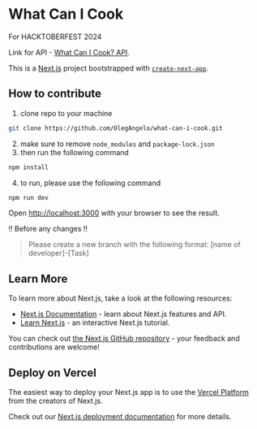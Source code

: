 # What Can I Cook
For HACKTOBERFEST 2024

Link for API - [What Can I Cook? API](https://github.com/OlegAngelo/what-can-i-cook-api).

This is a [Next.js](https://nextjs.org/) project bootstrapped with [`create-next-app`](https://github.com/vercel/next.js/tree/canary/packages/create-next-app).

## How to contribute
1. clone repo to your machine
```bash
git clone https://github.com/OlegAngelo/what-can-i-cook.git
```
2. make sure to remove `node_modules` and `package-lock.json`
3. then run the following command
```bash
npm install
```
4. to run, please use the following command

```bash
npm run dev
```

Open [http://localhost:3000](http://localhost:3000) with your browser to see the result.

‼️ Before any changes ‼️
> Please create a new branch with the following format: [name of developer]-[Task]

## Learn More

To learn more about Next.js, take a look at the following resources:

- [Next.js Documentation](https://nextjs.org/docs) - learn about Next.js features and API.
- [Learn Next.js](https://nextjs.org/learn) - an interactive Next.js tutorial.

You can check out [the Next.js GitHub repository](https://github.com/vercel/next.js/) - your feedback and contributions are welcome!

## Deploy on Vercel

The easiest way to deploy your Next.js app is to use the [Vercel Platform](https://vercel.com/new?utm_medium=default-template&filter=next.js&utm_source=create-next-app&utm_campaign=create-next-app-readme) from the creators of Next.js.

Check out our [Next.js deployment documentation](https://nextjs.org/docs/deployment) for more details.
